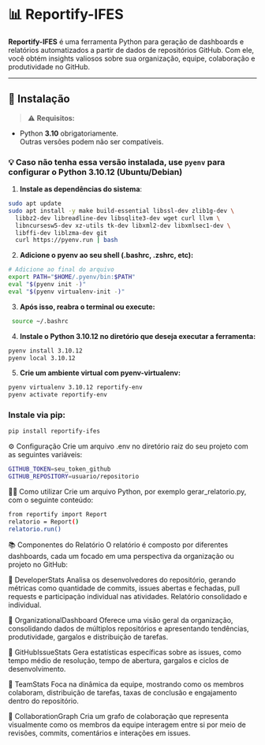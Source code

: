 # 📊 Reportify-IFES

**Reportify-IFES** é uma ferramenta Python para geração de dashboards e relatórios automatizados a partir de dados de repositórios GitHub. Com ele, você obtém insights valiosos sobre sua organização, equipe, colaboração e produtividade no GitHub.

---

## 🚀 Instalação

> ⚠️ **Requisitos:**  
- Python **3.10** obrigatoriamente.  
Outras versões podem não ser compatíveis.

### 💡 Caso não tenha essa versão instalada, use `pyenv` para configurar o Python 3.10.12 (Ubuntu/Debian)

1. **Instale as dependências do sistema**:

```bash
sudo apt update
sudo apt install -y make build-essential libssl-dev zlib1g-dev \
  libbz2-dev libreadline-dev libsqlite3-dev wget curl llvm \
  libncursesw5-dev xz-utils tk-dev libxml2-dev libxmlsec1-dev \
  libffi-dev liblzma-dev git
  curl https://pyenv.run | bash
```
2. **Adicione o pyenv ao seu shell (.bashrc, .zshrc, etc):**

```bash
# Adicione ao final do arquivo
export PATH="$HOME/.pyenv/bin:$PATH"
eval "$(pyenv init -)"
eval "$(pyenv virtualenv-init -)"

```
3. **Após isso, reabra o terminal ou execute:**
```bash
 source ~/.bashrc
 ```
4. **Instale o Python 3.10.12 no diretório que deseja executar a ferramenta:**

```bash
pyenv install 3.10.12
pyenv local 3.10.12
 ```
5. **Crie um ambiente virtual com pyenv-virtualenv:** 

```bash
pyenv virtualenv 3.10.12 reportify-env
pyenv activate reportify-env
 ```
### Instale via pip:

```bash
pip install reportify-ifes
```

⚙️ Configuração
Crie um arquivo .env no diretório raiz do seu projeto com as seguintes variáveis:
```bash
GITHUB_TOKEN=seu_token_github
GITHUB_REPOSITORY=usuario/repositorio
```

🏃‍♂️ Como utilizar
Crie um arquivo Python, por exemplo gerar_relatorio.py, com o seguinte conteúdo:
```bash
from reportify import Report
relatorio = Report()
relatorio.run()
```
📚 Componentes do Relatório
O relatório é composto por diferentes dashboards, cada um focado em uma perspectiva da organização ou projeto no GitHub:

🔹 DeveloperStats
Analisa os desenvolvedores do repositório, gerando métricas como quantidade de commits, issues abertas e fechadas, pull requests e participação individual nas atividades. Relatório consolidado e individual.

🔹 OrganizationalDashboard
Oferece uma visão geral da organização, consolidando dados de múltiplos repositórios e apresentando tendências, produtividade, gargalos e distribuição de tarefas. 

🔹 GitHubIssueStats
Gera estatísticas específicas sobre as issues, como tempo médio de resolução, tempo de abertura, gargalos e ciclos de desenvolvimento.

🔹 TeamStats
Foca na dinâmica da equipe, mostrando como os membros colaboram, distribuição de tarefas, taxas de conclusão e engajamento dentro do repositório.

🔹 CollaborationGraph
Cria um grafo de colaboração que representa visualmente como os membros da equipe interagem entre si por meio de revisões, commits, comentários e interações em issues.